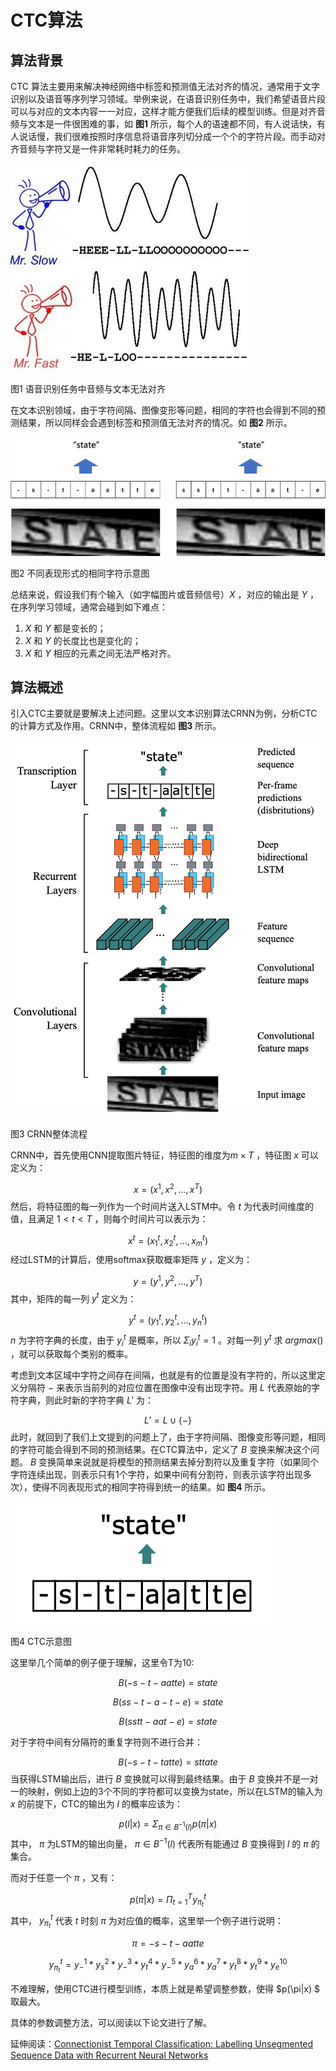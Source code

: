 # CTC算法

## 算法背景

CTC 算法主要用来解决神经网络中标签和预测值无法对齐的情况，通常用于文字识别以及语音等序列学习领域。举例来说，在语音识别任务中，我们希望语音片段可以与对应的文本内容一一对应，这样才能方便我们后续的模型训练。但是对齐音频与文本是一件很困难的事，如 **图1** 所示，每个人的语速都不同，有人说话快，有人说话慢，我们很难按照时序信息将语音序列切分成一个个的字符片段。而手动对齐音频与字符又是一件非常耗时耗力的任务。

![图1 语音识别任务中音频与文本无法对齐](../../../images/deep_learning/loss_functions/speech_recognition.jpg)

图1 语音识别任务中音频与文本无法对齐

在文本识别领域，由于字符间隔、图像变形等问题，相同的字符也会得到不同的预测结果，所以同样会会遇到标签和预测值无法对齐的情况。如 **图2** 所示。

![图2 不同表现形式的相同字符示意图](../../../images/deep_learning/loss_functions/Align_Characters.png)

图2 不同表现形式的相同字符示意图

总结来说，假设我们有个输入（如字幅图片或音频信号）$X$ ，对应的输出是 $Y$ ，在序列学习领域，通常会碰到如下难点：

1. $X$ 和 $Y$ 都是变长的；
2. $X$ 和 $Y$ 的长度比也是变化的；
3. $X$ 和 $Y$ 相应的元素之间无法严格对齐。

## 算法概述

引入CTC主要就是要解决上述问题。这里以文本识别算法CRNN为例，分析CTC的计算方式及作用。CRNN中，整体流程如 **图3** 所示。

![图3 CRNN整体流程](../../../images/deep_learning/loss_functions/CRNN.png)

图3 CRNN整体流程

CRNN中，首先使用CNN提取图片特征，特征图的维度为$m\times T$ ，特征图 $x$ 可以定义为：


$$
x = (x^1,x^2,...,x^T)
$$
然后，将特征图的每一列作为一个时间片送入LSTM中。令 $t$ 为代表时间维度的值，且满足 $1<t<T$ ，则每个时间片可以表示为：


$$
x^t = (x_1^t,x_2^t,...,x_m^t)
$$
经过LSTM的计算后，使用softmax获取概率矩阵 $y$ ，定义为：


$$
y = (y^1,y^2,...,y^T)
$$
其中，矩阵的每一列 $y^t$ 定义为：


$$
y^t = (y_1^t,y_2^t,...,y_n^t)
$$
 $n$ 为字符字典的长度，由于  $y_i^t$ 是概率，所以  $\Sigma_i{y_i^t}=1$ 。对每一列 $y^t$ 求 $argmax()$ ，就可以获取每个类别的概率。

 考虑到文本区域中字符之间存在间隔，也就是有的位置是没有字符的，所以这里定义分隔符  $-$ 来表示当前列的对应位置在图像中没有出现字符。用 $L$ 代表原始的字符字典，则此时新的字符字典  $L'$ 为：


$$
L' = L \cup \{-\}
$$
 此时，就回到了我们上文提到的问题上了，由于字符间隔、图像变形等问题，相同的字符可能会得到不同的预测结果。在CTC算法中，定义了 $B$ 变换来解决这个问题。  $B$ 变换简单来说就是将模型的预测结果去掉分割符以及重复字符（如果同个字符连续出现，则表示只有1个字符，如果中间有分割符，则表示该字符出现多次），使得不同表现形式的相同字符得到统一的结果。如 **图4** 所示。

![图4 CTC示意图](../../../images/deep_learning/loss_functions/CTC.png)

图4 CTC示意图

这里举几个简单的例子便于理解，这里令T为10:


$$
B(-s-t-aatte)=state
$$

$$
B(ss-t-a-t-e)=state
$$

$$
B(sstt-aat-e)=state
$$

对于字符中间有分隔符的重复字符则不进行合并：


$$
B(-s-t-tatte)=sttate
$$
当获得LSTM输出后，进行 $B$ 变换就可以得到最终结果。由于 $B$ 变换并不是一对一的映射，例如上边的3个不同的字符都可以变换为state，所以在LSTM的输入为 $x$ 的前提下，CTC的输出为 $l$ 的概率应该为：


$$
p(l|x) = \Sigma_{\pi\in B^{-1}(l)}p(\pi|x)
$$
其中， $\pi$ 为LSTM的输出向量， $\pi\in B^{-1}(l)$ 代表所有能通过 $B$ 变换得到 $l$ 的 $\pi$ 的集合。

而对于任意一个 $\pi$ ，又有：


$$
p(\pi|x) = \Pi_{t=1}^Ty^t_{\pi_t}
$$
其中， $y^t_{\pi_t}$ 代表 $t$ 时刻  $\pi$ 为对应值的概率，这里举一个例子进行说明：


$$
\pi = -s-t-aatte
$$

$$
y^t_{\pi_t} = y_-^1*y_s^2*y_-^3*y_t^4*y_-^5*y_a^6*y_a^7*y_t^8*y_t^9*y_e^10
$$

不难理解，使用CTC进行模型训练，本质上就是希望调整参数，使得  $p(\pi|x) $ 取最大。

具体的参数调整方法，可以阅读以下论文进行了解。

延伸阅读：[Connectionist Temporal Classification: Labelling Unsegmented Sequence Data with Recurrent Neural Networks](http://www.cs.toronto.edu/~graves/icml_2006.pdf)